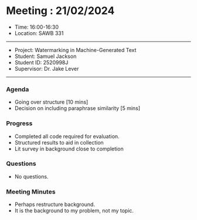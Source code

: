 # Meeting : 21/02/2024

* Time: 16:00-16:30
* Location: SAWB 331
----------

* Project: Watermarking in Machine-Generated Text
* Student: Samuel Jackson
* Student ID: 2520998J
* Supervisor: Dr. Jake Lever
----------

### Agenda

- Going over structure [10 mins]
- Decision on including paraphrase similarity [5 mins]

### Progress

- Completed all code required for evaluation.
- Structured results to aid in collection
- Lit survey in background close to completion

### Questions

- No questions.

### Meeting Minutes

- Perhaps restructure background. 
- It is the background to my problem, not my topic.


